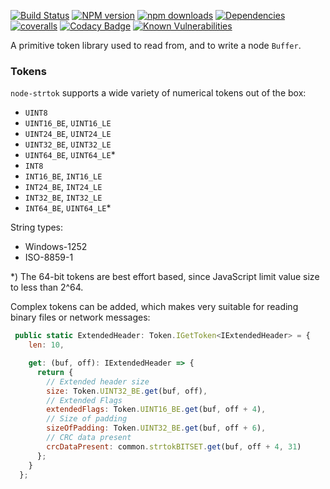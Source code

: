 [![Build Status](https://travis-ci.org/Borewit/token-types.svg?branch=master)](https://travis-ci.org/Borewit/token-types)
[![NPM version](https://badge.fury.io/js/token-types.svg)](https://npmjs.org/package/token-types)
[![npm downloads](http://img.shields.io/npm/dm/token-types.svg)](https://npmjs.org/package/token-types)
[![Dependencies](https://david-dm.org/Borewit/token-types.svg)](https://david-dm.org/Borewit/token-types)
[![coveralls](https://coveralls.io/repos/github/Borewit/token-types/badge.svg?branch=master)](https://coveralls.io/github/Borewit/token-types?branch=master)
[![Codacy Badge](https://api.codacy.com/project/badge/Grade/4723ce4613fc49cda8db5eed29f18834)](https://www.codacy.com/app/Borewit/token-types?utm_source=github.com&amp;utm_medium=referral&amp;utm_content=Borewit/token-types&amp;utm_campaign=Badge_Grade)
[![Known Vulnerabilities](https://snyk.io/test/github/Borewit/token-types/badge.svg?targetFile=package.json)](https://snyk.io/test/github/Borewit/token-types?targetFile=package.json)

A primitive token library used to read from, and to write a node `Buffer`.

### Tokens

`node-strtok` supports a wide variety of numerical tokens out of the box:

*   `UINT8`
*   `UINT16_BE`, `UINT16_LE`
*   `UINT24_BE`, `UINT24_LE`
*   `UINT32_BE`, `UINT32_LE`
*   `UINT64_BE`, `UINT64_LE`*
*   `INT8`
*   `INT16_BE`, `INT16_LE`
*   `INT24_BE`, `INT24_LE`
*   `INT32_BE`, `INT32_LE`
*   `INT64_BE`, `UINT64_LE`*

String types:
*   Windows-1252
*   ISO-8859-1
  
*) The 64-bit tokens are best effort based, since JavaScript limit value size to less than 2^64.

Complex tokens can be added, which makes very suitable for reading binary files or network messages:
```JavaScript
 public static ExtendedHeader: Token.IGetToken<IExtendedHeader> = {
    len: 10,

    get: (buf, off): IExtendedHeader => {
      return {
        // Extended header size
        size: Token.UINT32_BE.get(buf, off),
        // Extended Flags
        extendedFlags: Token.UINT16_BE.get(buf, off + 4),
        // Size of padding
        sizeOfPadding: Token.UINT32_BE.get(buf, off + 6),
        // CRC data present
        crcDataPresent: common.strtokBITSET.get(buf, off + 4, 31)
      };
    }
  };
```